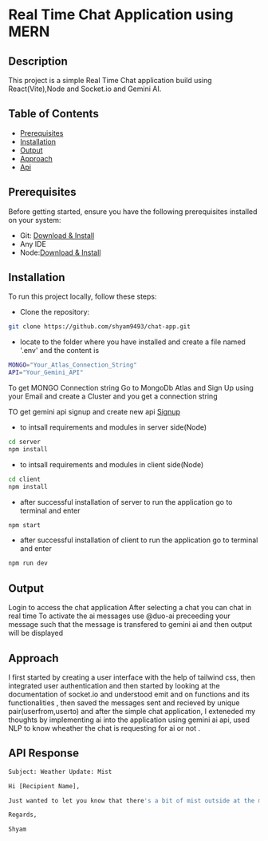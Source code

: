 # Real Time Chat Application using MERN

## Description
This project is a simple Real Time Chat application build using React(Vite),Node and Socket.io and Gemini AI.

## Table of Contents
- [Prerequisites](#Prerequisites)
- [Installation](#Installation)
- [Output](#Output)
- [Approach](#approach)
- [Api](#api)
  

## Prerequisites
Before getting started, ensure you have the following prerequisites installed on your system:

- Git: [Download & Install](https://git-scm.com/downloads)
- Any IDE
- Node:[Download & Install](https://nodejs.org/en)
## Installation
To run this project locally, follow these steps:
- Clone the repository:
```bash
git clone https://github.com/shyam9493/chat-app.git
```
- locate to the folder where you have installed and create a file named '.env' and the content is 
```bash
MONGO="Your_Atlas_Connection_String"
API="Your_Gemini_API"
```
To get MONGO Connection string
Go to MongoDb Atlas and Sign Up using your Email and create a Cluster and you get a connection string

TO get gemini api
signup and create new api
[Signup](https://www.bing.com/ck/a?!&&p=58053060397588beJmltdHM9MTcxNDE3NjAwMCZpZ3VpZD0wMWNiMWQ1Ni00NzZlLTZkYjctMmY2ZS0wOTFkNDZjODZjNDUmaW5zaWQ9NTIxNA&ptn=3&ver=2&hsh=3&fclid=01cb1d56-476e-6db7-2f6e-091d46c86c45&psq=gemini+ai+api&u=a1aHR0cHM6Ly9haS5nb29nbGUuZGV2Lw&ntb=1)
- to intsall requirements and modules in server side(Node)
```bash
cd server
npm install
```
- to intsall requirements and modules in client side(Node)
```bash
cd client
npm install
```
- after successful installation of server to run the application go to terminal and enter 
```bash
npm start
```
- after successful installation of client to run the application go to terminal and enter 
```bash
npm run dev
```
## Output
Login to access the chat application
After selecting a chat you can chat in real time
To activate the ai messages use @duo-ai preceeding your message such that the message is transfered to gemini ai and then output will be displayed

## Approach

I first started by creating a user interface with the help of tailwind css, then integrated user authentication and then started by looking at the documentation of socket.io and understood emit and on functions and its functionalities , then saved the messages sent and recieved by unique pair(userfrom,userto) and after the simple chat application, I exteneded my thoughts by implementing ai into the application using gemini ai api, used NLP to know wheather the chat is requesting for ai or not .

## API Response

```bash
Subject: Weather Update: Mist 

Hi [Recipient Name],

Just wanted to let you know that there's a bit of mist outside at the moment. Visibility might be a little reduced, so do take care if you're heading out and about. 

Regards,

Shyam
```

